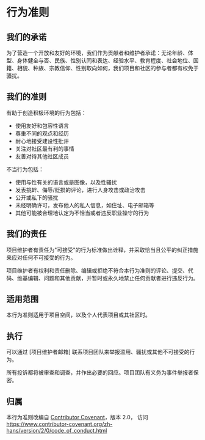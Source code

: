 # 行为准则

## 我们的承诺

为了营造一个开放和友好的环境，我们作为贡献者和维护者承诺：无论年龄、体型、身体健全与否、民族、性别认同和表达、经验水平、教育程度、社会地位、国籍、相貌、种族、宗教信仰、性别取向如何，我们项目和社区的参与者都有权免于骚扰。

## 我们的准则

有助于创造积极环境的行为包括：

- 使用友好和包容性语言
- 尊重不同的观点和经历
- 耐心地接受建设性批评
- 关注对社区最有利的事情
- 友善对待其他社区成员

不当行为包括：

- 使用与性有关的语言或是图像，以及性骚扰
- 发表挑衅、侮辱/贬损的评论，进行人身攻击或政治攻击
- 公开或私下的骚扰
- 未经明确许可，发布他人的私人信息，如住址、电子邮箱等
- 其他可能被合理地认定为不恰当或者违反职业操守的行为

## 我们的责任

项目维护者有责任为"可接受"的行为标准做出诠释，并采取恰当且公平的纠正措施来应对任何不可接受的行为。

项目维护者有权利和责任删除、编辑或拒绝不符合本行为准则的评论、提交、代码、维基编辑、问题和其他贡献，并暂时或永久地禁止任何贡献者进行违反行为。

## 适用范围

本行为准则适用于项目空间，以及个人代表项目或其社区时。

## 执行

可以通过 [项目维护者邮箱] 联系项目团队来举报滥用、骚扰或其他不可接受的行为。

所有投诉都将被审查和调查，并作出必要的回应。项目团队有义务为事件举报者保密。

## 归属

本行为准则改编自 [Contributor Covenant](https://www.contributor-covenant.org)，版本 2.0，
访问 https://www.contributor-covenant.org/zh-hans/version/2/0/code_of_conduct.html
